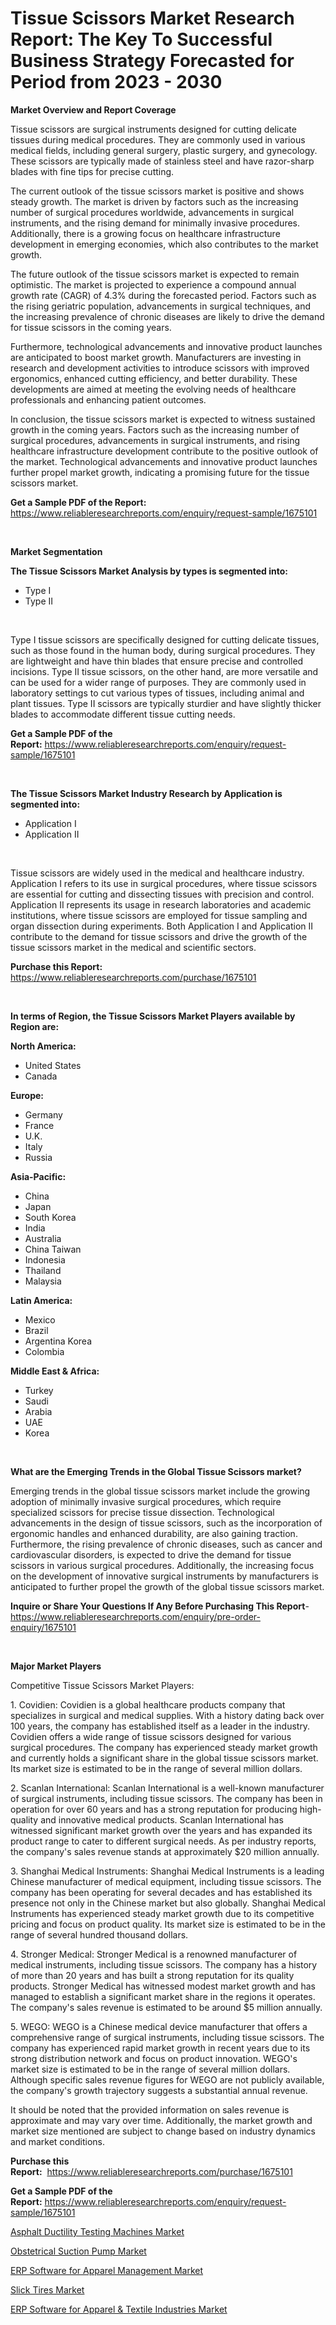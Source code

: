 <p><h1>Tissue Scissors Market Research Report: The Key To Successful Business Strategy Forecasted for Period from 2023 - 2030</h1></p><p><strong>Market Overview and Report Coverage</strong></p>
<p><p>Tissue scissors are surgical instruments designed for cutting delicate tissues during medical procedures. They are commonly used in various medical fields, including general surgery, plastic surgery, and gynecology. These scissors are typically made of stainless steel and have razor-sharp blades with fine tips for precise cutting.</p><p>The current outlook of the tissue scissors market is positive and shows steady growth. The market is driven by factors such as the increasing number of surgical procedures worldwide, advancements in surgical instruments, and the rising demand for minimally invasive procedures. Additionally, there is a growing focus on healthcare infrastructure development in emerging economies, which also contributes to the market growth.</p><p>The future outlook of the tissue scissors market is expected to remain optimistic. The market is projected to experience a compound annual growth rate (CAGR) of 4.3% during the forecasted period. Factors such as the rising geriatric population, advancements in surgical techniques, and the increasing prevalence of chronic diseases are likely to drive the demand for tissue scissors in the coming years.</p><p>Furthermore, technological advancements and innovative product launches are anticipated to boost market growth. Manufacturers are investing in research and development activities to introduce scissors with improved ergonomics, enhanced cutting efficiency, and better durability. These developments are aimed at meeting the evolving needs of healthcare professionals and enhancing patient outcomes.</p><p>In conclusion, the tissue scissors market is expected to witness sustained growth in the coming years. Factors such as the increasing number of surgical procedures, advancements in surgical instruments, and rising healthcare infrastructure development contribute to the positive outlook of the market. Technological advancements and innovative product launches further propel market growth, indicating a promising future for the tissue scissors market.</p></p>
<p><strong>Get a Sample PDF of the Report:</strong> <a href="https://www.reliableresearchreports.com/enquiry/request-sample/1675101">https://www.reliableresearchreports.com/enquiry/request-sample/1675101</a></p>
<p>&nbsp;</p>
<p><strong>Market Segmentation</strong></p>
<p><strong>The Tissue Scissors Market Analysis by types is segmented into:</strong></p>
<p><ul><li>Type I</li><li>Type II</li></ul></p>
<p>&nbsp;</p>
<p><p>Type I tissue scissors are specifically designed for cutting delicate tissues, such as those found in the human body, during surgical procedures. They are lightweight and have thin blades that ensure precise and controlled incisions. Type II tissue scissors, on the other hand, are more versatile and can be used for a wider range of purposes. They are commonly used in laboratory settings to cut various types of tissues, including animal and plant tissues. Type II scissors are typically sturdier and have slightly thicker blades to accommodate different tissue cutting needs.</p></p>
<p><strong>Get a Sample PDF of the Report:</strong>&nbsp;<a href="https://www.reliableresearchreports.com/enquiry/request-sample/1675101">https://www.reliableresearchreports.com/enquiry/request-sample/1675101</a></p>
<p>&nbsp;</p>
<p><strong>The Tissue Scissors Market Industry Research by Application is segmented into:</strong></p>
<p><ul><li>Application I</li><li>Application II</li></ul></p>
<p>&nbsp;</p>
<p><p>Tissue scissors are widely used in the medical and healthcare industry. Application I refers to its use in surgical procedures, where tissue scissors are essential for cutting and dissecting tissues with precision and control. Application II represents its usage in research laboratories and academic institutions, where tissue scissors are employed for tissue sampling and organ dissection during experiments. Both Application I and Application II contribute to the demand for tissue scissors and drive the growth of the tissue scissors market in the medical and scientific sectors.</p></p>
<p><strong>Purchase this Report:</strong>&nbsp; <a href="https://www.reliableresearchreports.com/purchase/1675101">https://www.reliableresearchreports.com/purchase/1675101</a></p>
<p>&nbsp;</p>
<p><strong>In terms of Region, the Tissue Scissors Market Players available by Region are:</strong></p>
<p>
    <p> <strong> North America: </strong>
        <ul>
            <li>United States</li>
            <li>Canada</li>
        </ul>
        </p> 
    <p> <strong> Europe: </strong>
        <ul>
            <li>Germany</li>
            <li>France</li>
            <li>U.K.</li>
            <li>Italy</li>
            <li>Russia</li>
        </ul>
        </p> 
    <p> <strong> Asia-Pacific: </strong>
        <ul>
            <li>China</li>
            <li>Japan</li>
            <li>South Korea</li>
            <li>India</li>
            <li>Australia</li>
            <li>China Taiwan</li>
            <li>Indonesia</li>
            <li>Thailand</li>
            <li>Malaysia</li>
        </ul>
        </p> 
    <p> <strong> Latin America: </strong>
        <ul>
            <li>Mexico</li>
            <li>Brazil</li>
            <li>Argentina Korea</li>
            <li>Colombia</li>
        </ul>
        </p> 
    <p> <strong> Middle East & Africa: </strong>
        <ul>
            <li>Turkey</li>
            <li>Saudi</li>
            <li>Arabia</li>
            <li>UAE</li>
            <li>Korea</li>
        </ul>
    </p>
    </p>
<p>&nbsp;</p>
<p><strong>What are the Emerging Trends in the Global Tissue Scissors market?</strong></p>
<p><p>Emerging trends in the global tissue scissors market include the growing adoption of minimally invasive surgical procedures, which require specialized scissors for precise tissue dissection. Technological advancements in the design of tissue scissors, such as the incorporation of ergonomic handles and enhanced durability, are also gaining traction. Furthermore, the rising prevalence of chronic diseases, such as cancer and cardiovascular disorders, is expected to drive the demand for tissue scissors in various surgical procedures. Additionally, the increasing focus on the development of innovative surgical instruments by manufacturers is anticipated to further propel the growth of the global tissue scissors market.</p></p>
<p><strong>Inquire or Share Your Questions If Any Before Purchasing This Report</strong>- <a href="https://www.reliableresearchreports.com/enquiry/pre-order-enquiry/1675101">https://www.reliableresearchreports.com/enquiry/pre-order-enquiry/1675101</a></p>
<p>&nbsp;</p>
<p><strong>Major Market Players</strong></p>
<p><p>Competitive Tissue Scissors Market Players:</p><p>1. Covidien: Covidien is a global healthcare products company that specializes in surgical and medical supplies. With a history dating back over 100 years, the company has established itself as a leader in the industry. Covidien offers a wide range of tissue scissors designed for various surgical procedures. The company has experienced steady market growth and currently holds a significant share in the global tissue scissors market. Its market size is estimated to be in the range of several million dollars.</p><p>2. Scanlan International: Scanlan International is a well-known manufacturer of surgical instruments, including tissue scissors. The company has been in operation for over 60 years and has a strong reputation for producing high-quality and innovative medical products. Scanlan International has witnessed significant market growth over the years and has expanded its product range to cater to different surgical needs. As per industry reports, the company's sales revenue stands at approximately $20 million annually.</p><p>3. Shanghai Medical Instruments: Shanghai Medical Instruments is a leading Chinese manufacturer of medical equipment, including tissue scissors. The company has been operating for several decades and has established its presence not only in the Chinese market but also globally. Shanghai Medical Instruments has experienced steady market growth due to its competitive pricing and focus on product quality. Its market size is estimated to be in the range of several hundred thousand dollars.</p><p>4. Stronger Medical: Stronger Medical is a renowned manufacturer of medical instruments, including tissue scissors. The company has a history of more than 20 years and has built a strong reputation for its quality products. Stronger Medical has witnessed modest market growth and has managed to establish a significant market share in the regions it operates. The company's sales revenue is estimated to be around $5 million annually.</p><p>5. WEGO: WEGO is a Chinese medical device manufacturer that offers a comprehensive range of surgical instruments, including tissue scissors. The company has experienced rapid market growth in recent years due to its strong distribution network and focus on product innovation. WEGO's market size is estimated to be in the range of several million dollars. Although specific sales revenue figures for WEGO are not publicly available, the company's growth trajectory suggests a substantial annual revenue.</p><p>It should be noted that the provided information on sales revenue is approximate and may vary over time. Additionally, the market growth and market size mentioned are subject to change based on industry dynamics and market conditions.</p></p>
<p><strong>Purchase this Report:</strong>&nbsp;&nbsp;<a href="https://www.reliableresearchreports.com/purchase/1675101">https://www.reliableresearchreports.com/purchase/1675101</a></p>
<p></p>
<p><strong>Get a Sample PDF of the Report:</strong>&nbsp;<a href="https://www.reliableresearchreports.com/enquiry/request-sample/1675101">https://www.reliableresearchreports.com/enquiry/request-sample/1675101</a></p>
<p><p><a href="https://www.linkedin.com/pulse/decoding-asphalt-ductility-testing-machines-market-deep/">Asphalt Ductility Testing Machines Market</a></p><p><a href="https://www.linkedin.com/pulse/obstetrical-suction-pump-market-challenges-opportunities/">Obstetrical Suction Pump Market</a></p><p><a href="https://medium.com/@helalkhan4512/erp-software-for-apparel-management-market-the-key-to-successful-business-strategy-forecast-till-9bb633b7a308">ERP Software for Apparel Management Market</a></p><p><a href="https://www.linkedin.com/pulse/slick-tires-market-size-2023-2030-global-industrial-analysis/">Slick Tires Market</a></p><p><a href="https://medium.com/@dowodis7877/erp-software-for-apparel-textile-industries-market-the-key-to-successful-business-strategy-f80016ba8fd5">ERP Software for Apparel & Textile Industries Market</a></p></p>